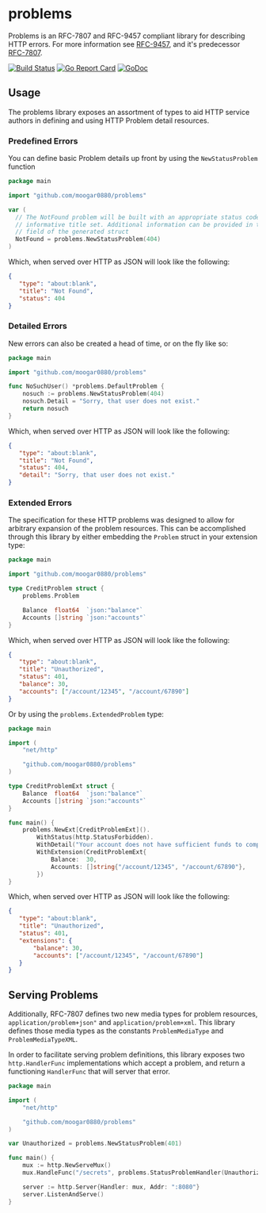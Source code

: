 # problems
Problems is an RFC-7807 and RFC-9457 compliant library for describing HTTP 
errors. For more information see [RFC-9457](https://tools.ietf.org/html/rfc9457), 
and it's predecessor [RFC-7807](https://tools.ietf.org/html/rfc7807).

[![Build Status](https://travis-ci.org/moogar0880/problems.svg?branch=master)](https://travis-ci.org/moogar0880/problems)
[![Go Report Card](https://goreportcard.com/badge/github.com/moogar0880/problems)](https://goreportcard.com/report/github.com/moogar0880/problems)
[![GoDoc](https://godoc.org/github.com/moogar0880/problems?status.svg)](https://godoc.org/github.com/moogar0880/problems)

## Usage
The problems library exposes an assortment of types to aid HTTP service authors
in defining and using HTTP Problem detail resources.

### Predefined Errors
You can define basic Problem details up front by using the `NewStatusProblem`
function

```go
package main

import "github.com/moogar0880/problems"

var (
  // The NotFound problem will be built with an appropriate status code and
  // informative title set. Additional information can be provided in the Detail
  // field of the generated struct
  NotFound = problems.NewStatusProblem(404)
)
```

Which, when served over HTTP as JSON will look like the following:

```json
{
   "type": "about:blank",
   "title": "Not Found",
   "status": 404
}
```

### Detailed Errors
New errors can also be created a head of time, or on the fly like so:

```go
package main

import "github.com/moogar0880/problems"

func NoSuchUser() *problems.DefaultProblem {
	nosuch := problems.NewStatusProblem(404)
	nosuch.Detail = "Sorry, that user does not exist."
	return nosuch
}
```

Which, when served over HTTP as JSON will look like the following:

```json
{
   "type": "about:blank",
   "title": "Not Found",
   "status": 404,
   "detail": "Sorry, that user does not exist."
}
```

### Extended Errors
The specification for these HTTP problems was designed to allow for arbitrary
expansion of the problem resources. This can be accomplished through this
library by either embedding the `Problem` struct in your extension type:

```go
package main

import "github.com/moogar0880/problems"

type CreditProblem struct {
	problems.Problem

    Balance  float64  `json:"balance"`
    Accounts []string `json:"accounts"`
}
```

Which, when served over HTTP as JSON will look like the following:

```json
{
   "type": "about:blank",
   "title": "Unauthorized",
   "status": 401,
   "balance": 30,
   "accounts": ["/account/12345", "/account/67890"]
}
```

Or by using the `problems.ExtendedProblem` type:

```go
package main

import (
	"net/http"

	"github.com/moogar0880/problems"
)

type CreditProblemExt struct {
	Balance  float64  `json:"balance"`
	Accounts []string `json:"accounts"`
}

func main() {
	problems.NewExt[CreditProblemExt]().
		WithStatus(http.StatusForbidden).
		WithDetail("Your account does not have sufficient funds to complete this transaction").
		WithExtension(CreditProblemExt{
            Balance:  30,
            Accounts: []string{"/account/12345", "/account/67890"},
	    })
}
```

Which, when served over HTTP as JSON will look like the following:

```json
{
   "type": "about:blank",
   "title": "Unauthorized",
   "status": 401, 
   "extensions": {
	   "balance": 30,
	   "accounts": ["/account/12345", "/account/67890"]    
   }
}
```

## Serving Problems
Additionally, RFC-7807 defines two new media types for problem resources,
`application/problem+json"` and `application/problem+xml`. This library defines
those media types as the constants `ProblemMediaType` and
`ProblemMediaTypeXML`.

In order to facilitate serving problem definitions, this library exposes two
`http.HandlerFunc` implementations which accept a problem, and return a
functioning `HandlerFunc` that will server that error.

```go
package main

import (
	"net/http"

    "github.com/moogar0880/problems"
)

var Unauthorized = problems.NewStatusProblem(401)

func main() {
	mux := http.NewServeMux()
	mux.HandleFunc("/secrets", problems.StatusProblemHandler(Unauthorized))

	server := http.Server{Handler: mux, Addr: ":8080"}
	server.ListenAndServe()
}
```
